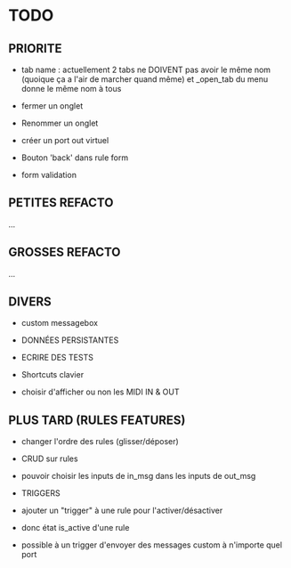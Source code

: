# TODO

## PRIORITE

- tab name : actuellement 2 tabs ne DOIVENT pas avoir le même nom (quoique ça
a l'air de marcher quand même) et _open_tab du menu donne le même nom à tous

- fermer un onglet
- Renommer un onglet

- créer un port out virtuel

- Bouton 'back' dans rule form

- form validation

## PETITES REFACTO

...

## GROSSES REFACTO

...

## DIVERS

- custom messagebox

- DONNÉES PERSISTANTES

- ECRIRE DES TESTS

- Shortcuts clavier

- choisir d'afficher ou non les MIDI IN & OUT

## PLUS TARD (RULES FEATURES)

- changer l'ordre des rules (glisser/déposer)
- CRUD sur rules

- pouvoir choisir les inputs de in_msg dans les inputs de out_msg

- TRIGGERS
- ajouter un "trigger" à une rule pour l'activer/désactiver
- donc état is_active d'une rule
- possible à un trigger d'envoyer des messages custom à n'importe quel port
